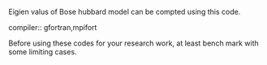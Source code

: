 Eigien valus of Bose hubbard model can be compted using this code.

compiler:: gfortran,mpifort

Before using these codes for your research work, at least bench mark with some limiting cases.
